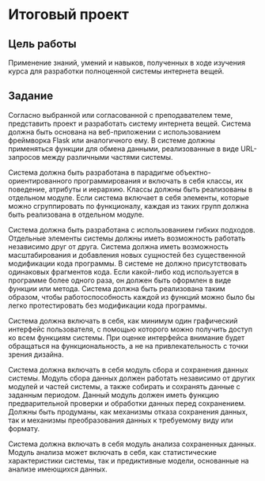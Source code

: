 # Итоговый проект
## Цель работы
Применение знаний, умений и навыков, полученных в ходе изучения курса для разработки полноценной системы интернета вещей.

## Задание
Согласно выбранной или согласованной с преподавателем теме, представить проект и разработать систему интернета вещей. Система должна быть основана на веб-приложении с использованием фреймворка Flask или аналогичного ему. В системе должны применяться функции для обмена данными, реализованные в виде URL-запросов между различными частями системы. 

Система должна быть разработана в парадигме объектно-ориентированного программирования и включать в себя классы, их поведение, атрибуты и иерархию. Классы должны быть реализованы в отдельном модуле. Если система включает в себя элементы, которые можно сгруппировать по функционалу, каждая из таких групп должна быть реализована в отдельном модуле.

Система должна быть разработана с использованием гибких подходов. Отдельные элементы системы должны иметь возможность работать независимо друг от друга. Система должна иметь возможность масштабирования и добавления новых сущностей без существенной модификации кода программы. В системе не должно присутствовать одинаковых фрагментов кода. Если какой-либо код используется в программе более одного раза, он должен быть оформлен в виде функции или метода. Система должна быть реализована таким образом, чтобы работоспособность каждой из функций можно было бы легко протестировать без модификации кода программы.

Система должна включать в себя, как минимум один графический интерфейс пользователя, с помощью которого можно получить доступ ко всем функциям системы. При оценке интерфейса внимание будет обращаться на функциональность, а не на привлекательность с точки зрения дизайна.

Система должна включать в себя модуль сбора и сохранения данных системы. Модуль сбора данных должен работать независимо от других модулей и частей системы, а также собирать и сохранять данные с заданным периодом. Данный модуль должен иметь функцию предварительной проверки и обработки данных перед сохранением. Должны быть продуманы, как механизмы отказа сохранения данных, так и механизмы преобразования данных к требуемому виду или формату.

Система должна включать в себя модуль анализа сохраненных данных. Модуль анализа может включать в себя, как статистические характеристики системы, так и предиктивные модели, основанные на анализе имеющихся данных. 
